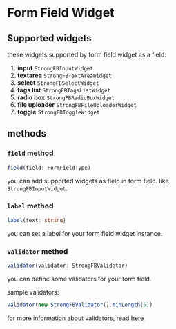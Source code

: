 # Form Field Widget


## Supported widgets

these widgets supported by form field widget as a field:

1. **input** `StrongFBInputWidget`
2. **textarea** `StrongFBTextAreaWidget`
3. **select** `StrongFBSelectWidget`
4. **tags list** `StrongFBTagsListWidget`
5. **radio box** `StrongFBRadioBoxWidget`
6. **file uploader** `StrongFBFileUploaderWidget`
7. **toggle** `StrongFBToggleWidget`


## methods

### `field` method

```ts
field(field: FormFieldType)
```

you can add supported widgets as field in form field. like `StrongFBInputWidget`.

### `label` method

```ts
label(text: string)
```

you can set a label for your form field widget instance.

### `validator` method

```ts
validator(validator: StrongFBValidator)
```

you can define some validators for your form field.

sample validators:

```ts
validator(new StrongFBValidator().minLength(5))
```

for more information about validators, read [here](../concepts/validators.md)
